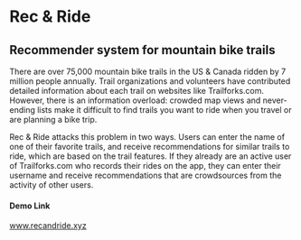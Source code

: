 # Rec & Ride
## Recommender system for mountain bike trails

There are over 75,000 mountain bike trails in the US & Canada ridden by 7 million people annually. Trail organizations and volunteers have contributed detailed information about each trail on websites like Trailforks.com. However, there is an information overload: crowded map views and never-ending lists make it difficult to find trails you want to ride when you travel or are planning a bike trip.


Rec & Ride attacks this problem in two ways. Users can enter the name of one of their favorite trails, and receive recommendations for similar trails to ride, which are based on the trail features. If they already are an active user of Trailforks.com who records their rides on the app, they can enter their username and receive recommendations that are crowdsources from the activity of other users.


#### Demo Link
www.recandride.xyz
